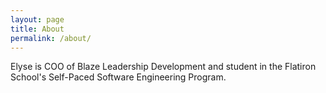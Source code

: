 ```yaml
---
layout: page
title: About
permalink: /about/
---
```


Elyse is COO of Blaze Leadership Development and student in the Flatiron School's Self-Paced Software Engineering Program.
